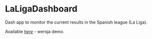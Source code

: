 # LaLigaDashboard
Dash app to monitor the current results in the Spanish league (La Liga).

Available [_here_](https://laligadashboard.onrender.com) - wersja demo.

